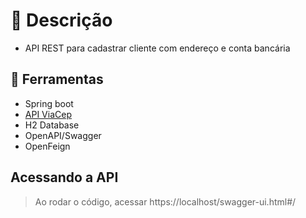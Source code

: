 # 📰 Descrição
 - API REST para cadastrar cliente com endereço e conta bancária

## :hammer: Ferramentas
 - Spring boot
 - [API ViaCep](https://viacep.com.br)
 - H2 Database
 - OpenAPI/Swagger
 - OpenFeign

## Acessando a API
 > Ao rodar o  código, acessar https://localhost/swagger-ui.html#/
